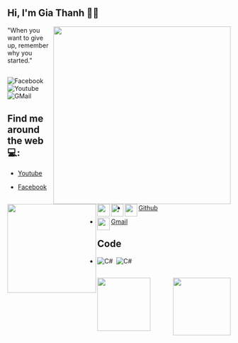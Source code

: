 ## Hi, I'm Gia Thanh 👋🏾

<img align="right" width="400px" src="https://github.com/giathanh2512/giathanh2512/blob/main/Photos/GT/GT2%20(2).PNG?raw=true"></a>
  "When you want to give up, remember why you started." 
##
![Facebook](https://img.shields.io/badge/-congnghethongtingt-1199F6?style=flat-square&amp;labelColor=1199F6&amp;logo=facebook&amp;logoColor=white&amp;link=https://www.facebook.com/congnghethongtingt) ![Youtube](https://img.shields.io/badge/-LUUGIATHANH-F44747?style=flat-square&amp;labelColor=F44747&amp;logo=youtube&amp;logoColor=white&amp;link=https://www.youtube.com/channel/UCa52u55QtvEZuhcv1JFidFA) ![GMail](https://img.shields.io/badge/-luugiathanh25@gmail.com-B44D3F?style=flat-square&amp;labelColor=B44D3F&amp;logo=gmail&amp;logoColor=white&amp;link=https://mail.google.com/mail/u/0/) 
      
      
## Find me around the web 💻: <a href="https://github.com/giathanh2512"><img align="left" width="200" height="200" src="https://github.com/giathanh2512/giathanh2512/blob/main/Photos/GT/GT.gif?raw=true"></a>

- <a href="https://www.youtube.com/channel/UCa52u55QtvEZuhcv1JFidFA"><img align="left" width="28" height="28" src="https://github.com/giathanh2512/giathanh2512/blob/main/Photos/YouTube_36px.png?raw=true">Youtube</a>

- <a href="https://www.facebook.com/congnghethongtingt"><img align="left" width="28" height="28" 
src="https://github.com/giathanh2512/giathanh2512/blob/main/Photos/facebook_36px.png?raw=true">Facebook</a>

- <a href="https://github.com/giathanh2512"><img align="left" width="28" height="28" 
src="https://github.com/giathanh2512/giathanh2512/blob/main/Photos/githubwhiteb_36px.png">Github</a>

- <a href="https://mail.google.com/mail/u/0/"><img align="left" width="28" height="28" 
src="https://github.com/giathanh2512/giathanh2512/blob/main/Photos/gmail_36px.png">Gmail</a>

##
## Code
- ![C#](https://img.shields.io/badge/-blue?logo=csharp&amp;style=social)&nbsp;&nbsp;![C#](https://img.shields.io/badge/-blue?logo=cplusplus&amp;style=social)&nbsp;&nbsp;

## 
<img height="120" src="https://github-readme-stats.vercel.app/api/top-langs/?username=giathanh2512&hide=TeX&layout=compact" align="left"><img height="130" src="https://github-readme-stats.vercel.app/api?username=giathanh2512&show_icons=true&hide_border=true&&count_private=true&include_all_commits=true" align="right" />
